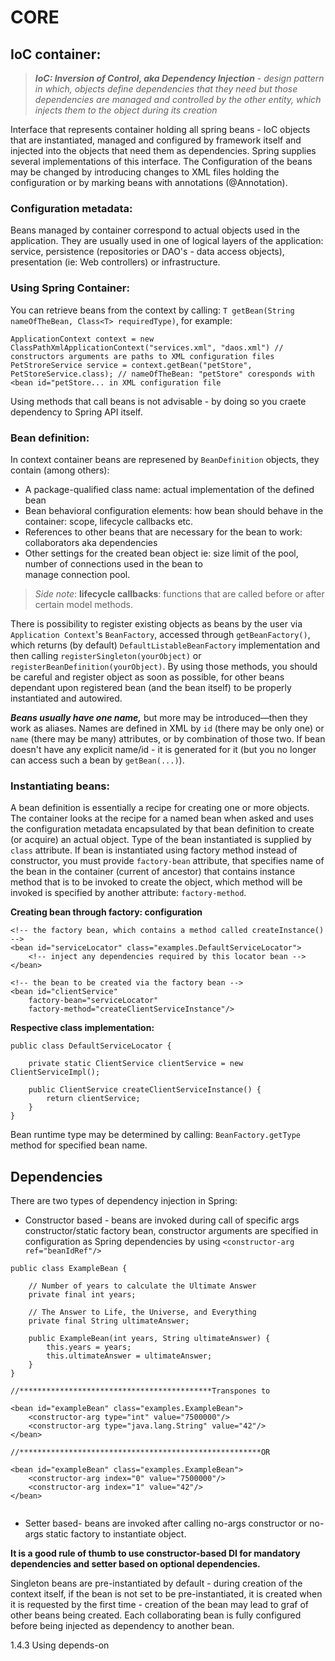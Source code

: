 # CORE

## IoC container:
> ***IoC: Inversion of Control, aka Dependency Injection*** - *design pattern in which, objects define dependencies that
> they need but those dependencies are managed and controlled by the other entity, which injects them to the object during its creation*

Interface that represents container holding all spring beans - IoC objects that are instantiated, managed and configured
by framework itself and injected into the objects that need them as dependencies. Spring supplies several implementations 
of this interface. The Configuration of the beans may be changed by introducing changes to XML files holding the 
configuration or by marking beans with annotations (@Annotation).
### Configuration metadata:
Beans managed by container correspond to actual objects used in the application. They are usually used in one of logical
layers of the application: service, persistence (repositories or DAO's - data access objects), presentation 
(ie: Web controllers) or infrastructure. 
### Using Spring Container:
You can retrieve beans from the context by calling: `T getBean(String nameOfTheBean, Class<T> requiredType)`, for example:
```aidl
ApplicationContext context = new ClassPathXmlApplicationContext("services.xml", "daos.xml") // constructors arguments are paths to XML configuration files
PetStroreService service = context.getBean("petStore", PetStoreService.class); // nameOfTheBean: "petStore" coresponds with <bean id="petStore... in XML configuration file
```
Using methods that call beans is not advisable - by doing so you craete dependency to Spring API itself.

### Bean definition:
In context container beans are represened by `BeanDefinition` objects, they contain (among others):
-   A package-qualified class name: actual implementation of the defined bean
-   Bean behavioral configuration elements: how bean should behave in the container: scope, lifecycle callbacks etc.
-   References to other beans that are necessary for the bean to work: collaborators aka dependencies
-   Other settings for the created bean object ie: size limit of the pool, number of connections used in the bean to  
manage connection pool.

> *Side note*: **lifecycle callbacks**: functions that are called before or after certain model methods.

There is possibility to register existing objects as beans by the user via `Application Context`'s `BeanFactory`, accessed 
through `getBeanFactory()`, which returns (by default) `DefaultListableBeanFactory` implementation and then calling 
`registerSingleton(yourObject)` or `registerBeanDefinition(yourObject)`. By using those methods, you should be careful 
and register object as soon as possible, for other beans dependant upon registered bean (and the bean itself) to be 
properly instantiated and autowired.

***Beans usually have one name,*** but more may be introduced—then they work as aliases. Names are defined in XML by `id`
(there may be only one) or `name` (there may be many) attributes, or by combination of those two. If bean doesn't have any 
explicit name/id - it is generated for it (but you no longer can access such a bean by `getBean(...)`).

### Instantiating beans: 
A bean definition is essentially a recipe for creating one or more objects. The container looks at the recipe for a named
bean when asked and uses the configuration metadata encapsulated by that bean definition to create (or acquire) an actual object.
Type of the bean instantiated is supplied by `class` attribute. If bean is instantiated using factory method instead of
constructor, you must provide `factory-bean` attribute, that specifies name of the bean in the container (current of ancestor)
that contains instance method that is to be invoked to create the object, which method will be invoked is specified by another
attribute: `factory-method`.

**Creating bean through factory: configuration**
```aidl
<!-- the factory bean, which contains a method called createInstance() -->
<bean id="serviceLocator" class="examples.DefaultServiceLocator">
    <!-- inject any dependencies required by this locator bean -->
</bean>

<!-- the bean to be created via the factory bean -->
<bean id="clientService"
    factory-bean="serviceLocator"
    factory-method="createClientServiceInstance"/>
```
**Respective class implementation:**
```aidl
public class DefaultServiceLocator {

    private static ClientService clientService = new ClientServiceImpl();

    public ClientService createClientServiceInstance() {
        return clientService;
    }
}
```
Bean runtime type may be determined by calling: `BeanFactory.getType` method for specified bean name.

## Dependencies
There are two types of dependency injection in Spring: 
- Constructor based - beans are invoked during call of specific args constructor/static factory bean, constructor arguments
are specified in configuration as Spring dependencies by using `<constructor-arg ref="beanIdRef"/>`
```aidl
public class ExampleBean {

    // Number of years to calculate the Ultimate Answer
    private final int years;

    // The Answer to Life, the Universe, and Everything
    private final String ultimateAnswer;

    public ExampleBean(int years, String ultimateAnswer) {
        this.years = years;
        this.ultimateAnswer = ultimateAnswer;
    }
}

//*******************************************Transpones to 

<bean id="exampleBean" class="examples.ExampleBean">
    <constructor-arg type="int" value="7500000"/>
    <constructor-arg type="java.lang.String" value="42"/>
</bean>

//******************************************************OR

<bean id="exampleBean" class="examples.ExampleBean">
    <constructor-arg index="0" value="7500000"/>
    <constructor-arg index="1" value="42"/>
</bean>


```
- Setter based- beans are invoked after calling no-args constructor or no-args static factory to instantiate object.

**It is a good rule of thumb to use constructor-based DI for mandatory dependencies and setter based on optional dependencies.**  

Singleton beans are pre-instantiated by default - during creation of the context itself, if the bean is not set to be
pre-instantiated, it is created when it is requested by the first time - creation of the bean may lead to graf of other 
beans being created. Each collaborating bean is fully configured before being injected as dependency to another bean.

1.4.3 Using depends-on


